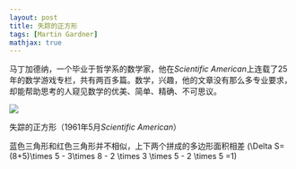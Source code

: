 ```yaml
---
layout: post
title: 失踪的正方形
tags: [Martin Gardner]
mathjax: true
---
```


马丁加德纳，一个毕业于哲学系的数学家，他在*Scientific American*上连载了25年的数学游戏专栏，共有两百多篇。数学，兴趣，他的文章没有那么多专业要求，却能帮助思考的人窥见数学的优美、简单、精确、不可思议。

![](https://pic3.zhimg.com/v2-40a13e73d785117daea63e5b467ea404_b.jpg)

失踪的正方形（1961年5月*Scientific American*）

蓝色三角形和红色三角形并不相似，上下两个拼成的多边形面积相差 \(\Delta S= (8+5)\times 5 - 3\times 8 - 2 \times 3 \times 5 - 2 \times 5 =1\)
